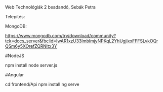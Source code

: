 Web Technológiák 2 beadandó, Sebák Petra

Telepítés:

MongoDB:

https://www.mongodb.com/try/download/community?tck=docs_server&fbclid=IwAR1xzU33ImbImjyNPKqL2YhUgjIxxFFFSLvkOQrQSm6y5XOrefZQRNItx3Y

#NodeJS

npm install
node server.js

#Angular

cd frontend/Api
npm install
ng serve




